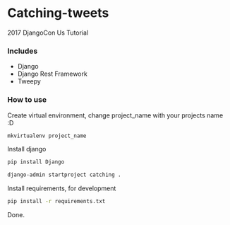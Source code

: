 # Catching-tweets
2017 DjangoCon Us Tutorial

### Includes
* Django
* Django Rest Framework
* Tweepy

### How to use
Create virtual environment, change project_name with your projects name :D
```sh
mkvirtualenv project_name
```

Install django
```sh
pip install Django
```

```sh
django-admin startproject catching .
```

Install requirements, for development
```sh
pip install -r requirements.txt
```

Done.